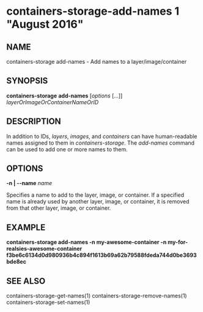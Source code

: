 # containers-storage-add-names 1 "August 2016"

## NAME
containers-storage add-names - Add names to a layer/image/container

## SYNOPSIS
**containers-storage** **add-names** [*options* [...]] *layerOrImageOrContainerNameOrID*

## DESCRIPTION
In addition to IDs, *layers*, *images*, and *containers* can have
human-readable names assigned to them in *containers-storage*.  The *add-names*
command can be used to add one or more names to them.

## OPTIONS
**-n | --name** *name*

Specifies a name to add to the layer, image, or container.  If a specified name
is already used by another layer, image, or container, it is removed from that
other layer, image, or container.

## EXAMPLE
**containers-storage add-names -n my-awesome-container -n my-for-realsies-awesome-container f3be6c6134d0d980936b4c894f1613b69a62b79588fdeda744d0be3693bde8ec**

## SEE ALSO
containers-storage-get-names(1)
containers-storage-remove-names(1)
containers-storage-set-names(1)
